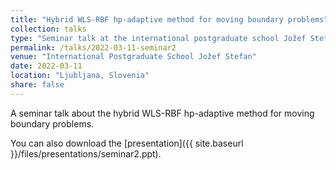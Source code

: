 ```yaml
---
title: "Hybrid WLS-RBF hp-adaptive method for moving boundary problems"
collection: talks
type: "Seminar talk at the international postgraduate school Jožef Stefan."
permalink: /talks/2022-03-11-seminar2
venue: "International Postgraduate School Jožef Stefan"
date: 2022-03-11
location: "Ljubljana, Slovenia"
share: false
---
```


A seminar talk about the hybrid WLS-RBF hp-adaptive method for moving boundary problems.

You can also download the [presentation]({{ site.baseurl }}/files/presentations/seminar2.ppt).
